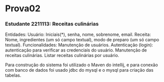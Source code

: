 # Prova02

### Estudante 2211113: Receitas culinárias

Entidades:
Usuário: Iniciais(*), senha, nome, sobrenome, email.
Receita: Nome, ingredientes (um só campo textual), modo de preparo (um só campo textual).
Funcionalidades:
Manutenção de usuários.
Autenticação (login): autenticação para verificar as credenciais do usuário.
Manutenção de receitas culinárias.
Listar receitas culinárias por usuário.

Para construção do sistema foi utilizado o Maven do intellij, e para conexão com banco de dados foi usado jdbc do mysql e o mysql para criação das tabelas.
